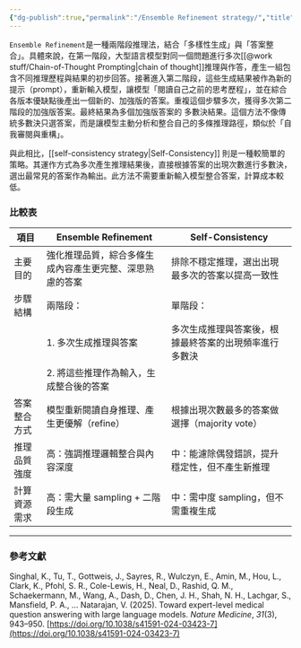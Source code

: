 ```yaml
---
{"dg-publish":true,"permalink":"/Ensemble Refinement strategy/","title":"Ensemble Refinement strategy","tags":["chatgpt","LLMAI","ai","prompt"],"created":"2025-05-02T16:11","updated":"2025-05-06T10:26"}
---
```


`Ensemble Refinement`是一種兩階段推理法，結合「多樣性生成」與「答案整合」。具體來說，在第一階段，大型語言模型對同一個問題進行多次[[@work stuff/Chain-of-Thought Prompting\|chain of thought]]推理與作答，產生一組包含不同推理歷程與結果的初步回答。接著進入第二階段，這些生成結果被作為新的提示（prompt），重新輸入模型，讓模型「閱讀自己之前的思考歷程」，並在綜合各版本優缺點後產出一個新的、加強版的答案。重複這個步驟多次，獲得多次第二階段的加強版答案。最終結果為多個加強版答案的 多數決結果。這個方法不像傳統多數決只選答案，而是讓模型主動分析和整合自己的多條推理路徑，類似於「自我審閱與重構」。

與此相比，[[self-consistency strategy\|Self-Consistency]] 則是一種較簡單的策略。其運作方式為多次產生推理結果後，直接根據答案的出現次數進行多數決，選出最常見的答案作為輸出。此方法不需要重新輸入模型整合答案，計算成本較低。

### 比較表

| 項目     | Ensemble Refinement          | Self-Consistency              |
| ------ | ---------------------------- | ----------------------------- |
| 主要目的   | 強化推理品質，綜合多條生成內容產生更完整、深思熟慮的答案 | 排除不穩定推理，選出出現最多次的答案以提高一致性      |
| 步驟結構   | 兩階段：                         | 單階段：                          |
|        | 1. 多次生成推理與答案                 | 多次生成推理與答案後，根據最終答案的出現頻率進行多數決   |
|        | 2. 將這些推理作為輸入，生成整合後的答案        |                               |
| 答案整合方式 | 模型重新閱讀自身推理、產生更優解（refine）     | 根據出現次數最多的答案做選擇（majority vote） |
| 推理品質強度 | 高：強調推理邏輯整合與內容深度              | 中：能濾除偶發錯誤，提升穩定性，但不產生新推理       |
| 計算資源需求 | 高：需大量 sampling + 二階段生成       | 中：需中度 sampling，但不需重複生成        |


---

### 參考文獻

Singhal, K., Tu, T., Gottweis, J., Sayres, R., Wulczyn, E., Amin, M., Hou, L., Clark, K., Pfohl, S. R., Cole-Lewis, H., Neal, D., Rashid, Q. M., Schaekermann, M., Wang, A., Dash, D., Chen, J. H., Shah, N. H., Lachgar, S., Mansfield, P. A., … Natarajan, V. (2025). Toward expert-level medical question answering with large language models. _Nature Medicine_, _31_(3), 943–950. [https://doi.org/10.1038/s41591-024-03423-7](https://doi.org/10.1038/s41591-024-03423-7)
